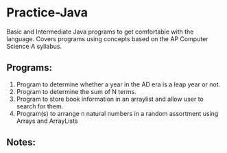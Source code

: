 # Practice-Java
Basic and Intermediate Java programs to get comfortable with the language. Covers programs using concepts based on the AP Computer Science A syllabus.

## Programs:
1. Program to determine whether a year in the AD era is a leap year or not.
2. Program to determine the sum of N terms.
3. Program to store book information in an arraylist and allow user to search for them.
4. Program(s) to arrange n natural numbers in a random assortment using Arrays and ArrayLists

## Notes:
